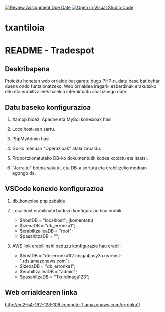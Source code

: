 [![Review Assignment Due Date](https://classroom.github.com/assets/deadline-readme-button-24ddc0f5d75046c5622901739e7c5dd533143b0c8e959d652212380cedb1ea36.svg)](https://classroom.github.com/a/kAWHoJd-)
[![Open in Visual Studio Code](https://classroom.github.com/assets/open-in-vscode-718a45dd9cf7e7f842a935f5ebbe5719a5e09af4491e668f4dbf3b35d5cca122.svg)](https://classroom.github.com/online_ide?assignment_repo_id=12245673&assignment_repo_type=AssignmentRepo)
# txantiloia

# README - Tradespot

## Deskribapena

Proiektu honetan web orrialde bat garatu dugu PHP-n, datu base bat behar duena ondo funtzionatzeko. Web orrialdea iragarki ezberdinak erakutsiko ditu eta erabiltzaileek haiekin interaktuatu ahal izango dute.

## Datu baseko konfigurazioa

1. Xampp bidez, Apache eta MySql konexioak hasi.

2. Localhost-ean sartu.

3. PhpMyAdmin hasi.

4. Goiko menuan "Operazioak" atala zabaldu.

5. Proportzionatutako DB-ko dokumentutik kodea kopiatu eta itsatsi.

6. "Jarraitu" botoia sakatu, eta DB-a sortuta eta erabiltzeko moduan egongo da.

## VSCode konexio konfigurazioa

1. db_konexioa.php zabaldu.

2. Localhost erabilinahi baduzu konfigurazio hau erabili
    - $hostDB = "localhost"; (komentatu)
    - $izenaDB = "db_erronka1";
    - $erabiltzaileaDB = "root";
    - $pasahitzaDB = "";
3. AWS link erabili nahi baduzu konfigurazio hau erabili
    - $hostDB = "db-erronka1t2.cnjga4jusy3a.us-east-1.rds.amazonaws.com";
    - $izenaDB = "db_erronka1";
    - $erabiltzaileaDB = "admin";
    - $pasahitzaDB = "Txurdinaga123";


## Web orrialdearen linka

http://ec2-54-162-128-106.compute-1.amazonaws.com/erronka1/

